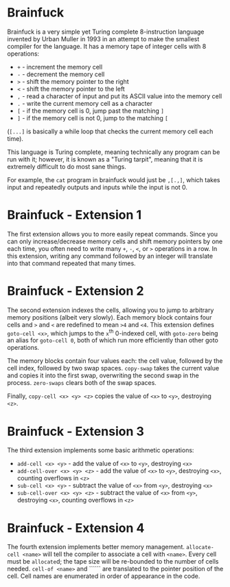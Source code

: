 # Brainfuck

Brainfuck is a very simple yet Turing complete 8-instruction language invented by Urban Muller in 1993 in an attempt to make the smallest compiler for the language. It has a memory tape of integer cells with 8 operations:

- `+` - increment the memory cell
- `-` - decrement the memory cell
- `>` - shift the memory pointer to the right
- `<` - shift the memory pointer to the left
- `,` - read a character of input and put its ASCII value into the memory cell
- `.` - write the current memory cell as a character
- `[` - if the memory cell is 0, jump past the matching `]`
- `]` - if the memory cell is not 0, jump to the matching `[`

(`[...]` is basically a while loop that checks the current memory cell each time).

This language is Turing complete, meaning technically any program can be run with it; however, it is known as a "Turing tarpit", meaning that it is extremely difficult to do most sane things.

For example, the `cat` program in brainfuck would just be `,[.,]`, which takes input and repeatedly outputs and inputs while the input is not 0.

# Brainfuck - Extension 1

The first extension allows you to more easily repeat commands. Since you can only increase/decrease memory cells and shift memory pointers by one each time, you often need to write many `+`, `-`, `<`, or `>` operations in a row. In this extension, writing any command followed by an integer will translate into that command repeated that many times.

# Brainfuck - Extension 2

The second extension indexes the cells, allowing you to jump to arbitrary memory positions (albeit very slowly). Each memory block contains four cells and `>` and `<` are redefined to mean `>4` and `<4`. This extension defines `goto-cell <x>`, which jumps to the `x`<sup>th</sup> 0-indexed cell, with `goto-zero` being an alias for `goto-cell 0`, both of which run more efficiently than other goto operations.

The memory blocks contain four values each: the cell value, followed by the cell index, followed by two swap spaces. `copy-swap` takes the current value and copies it into the first swap, overwriting the second swap in the process. `zero-swaps` clears both of the swap spaces.

Finally, `copy-cell <x> <y> <z>` copies the value of `<x>` to `<y>`, destroying `<z>`.

# Brainfuck - Extension 3

The third extension implements some basic arithmetic operations:

- `add-cell <x> <y>` - add the value of `<x>` to `<y>`, destroying `<x>`
- `add-cell-over <x> <y> <z>` - add the value of `<x>` to `<y>`, destroying `<x>`, counting overflows in `<z>`
- `sub-cell <x> <y>` - subtract the value of `<x>` from `<y>`, destroying `<x>`
- `sub-cell-over <x> <y> <z>` - subtract the value of `<x>` from `<y>`, destroying `<x>`, counting overflows in `<z>`

# Brainfuck - Extension 4

The fourth extension implements better memory management. `allocate-cell <name>` will tell the compiler to associate a cell with `<name>`. Every cell must be `allocate`d; the tape size will be re-bounded to the number of cells needed. `cell-of <name>` and ``\`<name>\``` are translated to the pointer position of the cell. Cell names are enumerated in order of appearance in the code.

